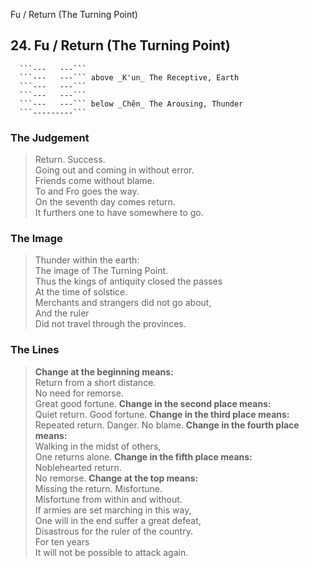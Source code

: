 Fu / Return (The Turning Point)
## 24. Fu / Return (The Turning Point)
      ```---   ---```
      ```---   ---``` above _K'un_ The Receptive, Earth  
      ```---   ---```
      ```---   ---```
      ```---   ---``` below _Chên_ The Arousing, Thunder  
      ```---------```
### The Judgement
> Return. Success.  
 Going out and coming in without error.  
 Friends come without blame.  
 To and Fro goes the way.  
 On the seventh day comes return.  
 It furthers one to have somewhere to go.
### The Image
> Thunder within the earth:  
 The image of The Turning Point.  
 Thus the kings of antiquity closed the passes  
 At the time of solstice.  
 Merchants and strangers did not go about,  
 And the ruler  
 Did not travel through the provinces.
### The Lines

 > **Change at the beginning means:**  
 Return from a short distance.  
 No need for remorse.  
 Great good fortune.
 > **Change in the second place means:**  
 Quiet return. Good fortune.
 > **Change in the third place means:**  
 Repeated return. Danger. No blame.
 > **Change in the fourth place means:**  
 Walking in the midst of others,  
 One returns alone.
 > **Change in the fifth place means:**  
 Noblehearted return.  
 No remorse.
 > **Change at the top means:**  
 Missing the return. Misfortune.  
 Misfortune from within and without.  
 If armies are set marching in this way,  
 One will in the end suffer a great defeat,  
 Disastrous for the ruler of the country.  
 For ten years  
 It will not be possible to attack again.



